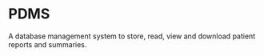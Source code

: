 # PDMS
A database management system to store, read, view and download patient reports and summaries.
